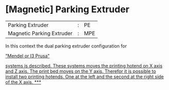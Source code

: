 # [Magnetic] Parking Extruder
<table>
  <tr><td>Parking Extruder</td><td>:</td><td>PE</td></tr>
  <tr><td>Magnetic Parking Extruder</td><td>:</td><td>MPE</td></tr>
</table>

 In this context the dual parking extruder configuration for 
 <p><a href="https://reprap.org/wiki/Prusa_Mendel"> "Mendel or I3 Prusa"</p>
  systems is described. These systems moves the printing hotend on X axis and Z axis. The print bed moves on the Y axis. Therefor it is possible to install two printing hotends. One at the left and the second at the right side of the X axis.  
***

